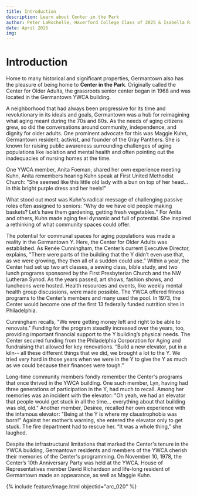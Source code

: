 ```yaml
---
title: Introduction
description: Learn about Center in the Park
author: Peter LaRochelle, Haverford College Class of 2025 & Isabella Rivera, Bryn Mawr College Class of 2025
date: April 2025
img: 
---
```



# Introduction 

Home to many historical and significant properties, Germantown also has the pleasure of being home to **Center in the Park**. Originally called the Center for Older Adults, the grassroots senior center began in 1968 and was located in the Germantown YWCA building. 

A neighborhood that had always been progressive for its time and revolutionary in its ideals and goals, Germantown was a hub for reimagining what aging meant during the 70s and 80s. As the needs of aging citizens grew, so did the conversations around community, independence, and dignity for older adults. One prominent advocate for this was Maggie Kuhn, Germantown resident, activist, and founder of the Gray Panthers. She is known for raising public awareness surrounding challenges of aging populations like isolation and mental health and often pointing out the inadequacies of nursing homes at the time.  

One YWCA member, Anita Foeman, shared her own experience meeting Kuhn, Anita remembers hearing Kuhn speak at First United Methodist Church: "She seemed like this little old lady with a bun on top of her head... in this bright purple dress and her heels!" 

What stood out most was Kuhn's radical message of challenging passive roles often assigned to seniors: "Why do we have old people making baskets? Let’s have them gardening, getting fresh vegetables." For Anita and others, Kuhn made aging feel dynamic and full of potential. She inspired a rethinking of what community spaces could offer. 

The potential for communal spaces for aging populations was made a reality in the Germantown Y. Here, the Center for Older Adults was established. As Renée Cunningham, the Center’s current Executive Director, explains, "There were parts of the building that the Y didn’t even use that, as we were growing, they then all of a sudden could use.” Within a year, the Center had set up two art classes, a sewing class, bible study, and two lunch programs sponsored by the First Presbyterian Church and the NW Lutheran Synod. As the years passed, art shows, fashion shows, and luncheons were hosted. Health resources and events, like weekly mental health group discussions, were made possible. The YWCA offered fitness programs to the Center’s members and many used the pool. In 1973, the Center would become one of the first 13 federally funded nutrition sites in Philadelphia.

Cunningham recalls, "We were getting money left and right to be able to renovate." Funding for the program steadily increased over the years, too, providing important financial support to the Y building’s physical needs. The Center secured funding from the Philadelphia Corporation for Aging and fundraising that allowed for key renovations. “Build a new elevator, put in a kiln-- all these different things that we did, we brought a lot to the Y. We tried very hard in those years when we were in the Y to give the Y as much as we could because their finances were tough.” 

Long-time community members fondly remember the Center's programs that once thrived in the YWCA building. One such member, Lyn, having had three generations of participation in the Y, had much to recall. Among her memories was an incident with the elevator: "Oh yeah, we had an elevator that people would get stuck in all the time… everything about that building was old, old." Another member, Desiree, recalled her own experience with the infamous elevator: "Being at the Y is where my claustrophobia was born!" Against her mother’s warning, she entered the elevator only to get stuck. The fire department had to rescue her. “It was a whole thing,” she laughed.  

Despite the infrastructural limitations that marked the Center's tenure in the YWCA building, Germantown residents and members of the YWCA cherish their memories of the Center's programming. On November 10, 1978, the Center’s 10th Anniversary Party was held at the YWCA. House of Representatives member David Richardson and life-long resident of Germantown made an appearance, as well as Maggie Kuhn.  

{% include feature/image.html objectid="arc_020" %}
